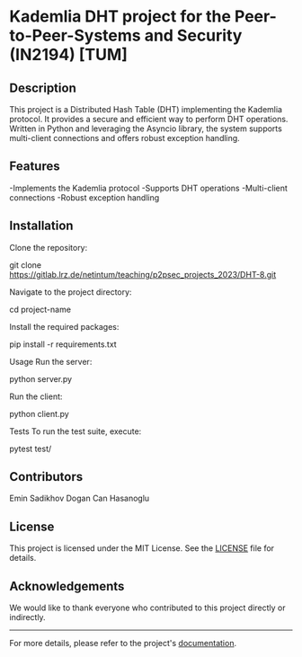 # Kademlia DHT project for the Peer-to-Peer-Systems and Security (IN2194) [TUM] 
## Description
This project is a Distributed Hash Table (DHT) implementing the Kademlia protocol. It provides a secure and efficient way to perform DHT operations. Written in Python and leveraging the Asyncio library, the system supports multi-client connections and offers robust exception handling.

## Features
-Implements the Kademlia protocol
-Supports DHT operations
-Multi-client connections
-Robust exception handling


## Installation
Clone the repository:

git clone https://gitlab.lrz.de/netintum/teaching/p2psec_projects_2023/DHT-8.git


Navigate to the project directory:

cd project-name


Install the required packages:

pip install -r requirements.txt


Usage
Run the server:

python server.py


Run the client:

python client.py


Tests
To run the test suite, execute:

pytest test/


## Contributors
Emin Sadikhov
Dogan Can Hasanoglu


## License
This project is licensed under the MIT License. See the [LICENSE](LICENSE) file for details.

## Acknowledgements
We would like to thank everyone who contributed to this project directly or indirectly.

---

For more details, please refer to the project's [documentation](reports/).
